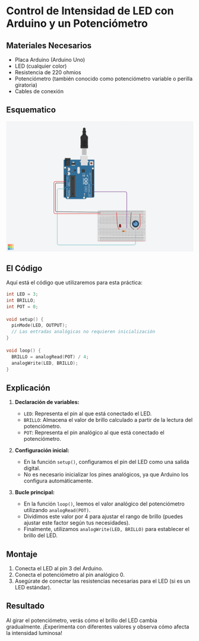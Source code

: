 # Control de Intensidad de LED con Arduino y un Potenciómetro


## Materiales Necesarios
- Placa Arduino (Arduino Uno)
- LED (cualquier color)
- Resistencia de 220 ohmios
- Potenciómetro (también conocido como potenciómetro variable o perilla giratoria)
- Cables de conexión

## Esquematico
![](../src/Practics/potenciometro%20%202.png)

## El Código

Aquí está el código que utilizaremos para esta práctica:

```cpp
int LED = 3;
int BRILLO;
int POT = 0;

void setup() {
  pinMode(LED, OUTPUT);
  // Las entradas analógicas no requieren inicialización
}

void loop() {
  BRILLO = analogRead(POT) / 4;
  analogWrite(LED, BRILLO);
}
```

## Explicación

1. **Declaración de variables:**
   - `LED`: Representa el pin al que está conectado el LED.
   - `BRILLO`: Almacena el valor de brillo calculado a partir de la lectura del potenciómetro.
   - `POT`: Representa el pin analógico al que está conectado el potenciómetro.

2. **Configuración inicial:**
   - En la función `setup()`, configuramos el pin del LED como una salida digital.
   - No es necesario inicializar los pines analógicos, ya que Arduino los configura automáticamente.

3. **Bucle principal:**
   - En la función `loop()`, leemos el valor analógico del potenciómetro utilizando `analogRead(POT)`.
   - Dividimos este valor por 4 para ajustar el rango de brillo (puedes ajustar este factor según tus necesidades).
   - Finalmente, utilizamos `analogWrite(LED, BRILLO)` para establecer el brillo del LED.

## Montaje

1. Conecta el LED al pin 3 del Arduino.
2. Conecta el potenciómetro al pin analógico 0.
3. Asegúrate de conectar las resistencias necesarias para el LED (si es un LED estándar).

## Resultado

Al girar el potenciómetro, verás cómo el brillo del LED cambia gradualmente. ¡Experimenta con diferentes valores y observa cómo afecta la intensidad luminosa!

